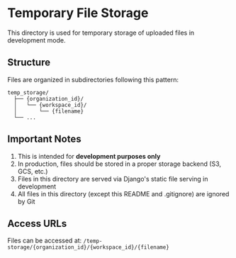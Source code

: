 # Temporary File Storage

This directory is used for temporary storage of uploaded files in development mode.

## Structure

Files are organized in subdirectories following this pattern:
```
temp_storage/
  ├── {organization_id}/
  │   └── {workspace_id}/
  │       └── {filename}
  └── ...
```

## Important Notes

1. This is intended for **development purposes only**
2. In production, files should be stored in a proper storage backend (S3, GCS, etc.)
3. Files in this directory are served via Django's static file serving in development
4. All files in this directory (except this README and .gitignore) are ignored by Git

## Access URLs

Files can be accessed at: `/temp-storage/{organization_id}/{workspace_id}/{filename}`
